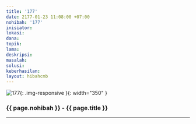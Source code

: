 ```yaml
---
title: '177'
date: 2177-01-23 11:08:00 +07:00
nohibah: '177'
inisiator:
lokasi:
dana:
topik:
lama:
deskripsi:
masalah:
solusi:
keberhasilan:
layout: hibahcmb
---
```


![177](/static/img/hibahcmb/177.png){: .img-responsive }{: width="350" }

### {{ page.nohibah }} - {{ page.title }}

---
